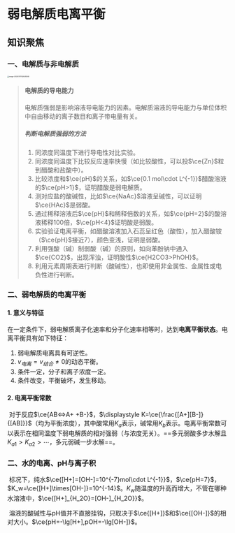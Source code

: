 # 弱电解质电离平衡

## 知识聚焦

### 一、电解质与非电解质

<img src="https://raw.githubusercontent.com/PassionPenguin/picgo-database/main/image-20220131142628240.png" alt="image-20220131142628240" style="zoom: 25%;" />

> #### 电解质的导电能力
>
> 电解质强弱是影响溶液导电能力的因素。电解质溶液的导电能力与单位体积中自由移动的离子数目和离子带电量有关。
>
> ##### 判断电解质强弱的方法
>
> 1. 同浓度同温度下进行导电性对比实验。
> 2. 同浓度同温度下比较反应速率快慢（如比较酸性，可以投$\ce{Zn}$粒到醋酸和盐酸中）。
> 3. 比较浓度和$\ce{pH}$的关系，如$\ce{0.1 mol\cdot L^{-1}}$醋酸溶液的$\ce{pH>1}$，证明醋酸是弱电解质。
> 4. 测对应盐的酸碱性，比如$\ce{NaAc}$溶液呈碱性，可以证明$\ce{HAc}$是弱酸。
> 5. 通过稀释溶液后$\ce{pH}$和稀释倍数的关系，如$\ce{pH=2}$的酸溶液稀释$100$倍，$\ce{pH<4}$证明酸是弱酸。
> 6. 实验验证电离平衡，如醋酸溶液加入石蕊呈红色（酸性），加入醋酸铵（$\ce{pH}$接近$7$），颜色变浅，证明是弱酸。
> 7. 利用强酸（碱）制弱酸（碱）的原则，如向苯酚钠中通入$\ce{CO2}$，出现浑浊，证明酸性$\ce{H2CO3>PhOH}$。
> 8. 利用元素周期表进行判断（酸碱性），也即使用非金属性、金属性或电负性进行判断。

### 二、弱电解质的电离平衡

#### 1. 意义与特征

​	在一定条件下，弱电解质离子化速率和分子化速率相等时，达到**电离平衡状态**。电离平衡具有如下特征：

1. 弱电解质电离具有可逆性。
2. $v_{电离}=v_{结合}\neq0$的动态平衡。
3. 条件一定，分子和离子浓度一定。
4. 条件改变，平衡破坏，发生移动。

#### 2. 电离平衡常数

​	对于反应$\ce{AB<=>A+ +B-}$，$\displaystyle K=\ce{\frac{[A+][B-]}{[AB]}}$（均为平衡浓度），其中酸常用$K_a$表示，碱常用$K_b$表示。电离平衡常数可以表示在相同温度下弱电解质的相对强弱（与浓度无关）。==多元弱酸多步水解且$K_{a1}>K_{a2}>\cdots$，多元弱碱一步水解==。

### 二、水的电离、pH与离子积

​	标况下，纯水$\ce{[H+]=[OH-]=10^{-7}mol\cdot L^{-1}}$，$\ce{pH=7}$，$K_w=\ce{[H+]\times[OH-]}=10^{-14}$。$K_w$随温度的升高而增大，不管在哪种水溶液中，$\ce{[H+]_{H_2O}=[OH-]_{H_2O}}$。

​	溶液的酸碱性与pH值并不直接挂钩，只取决于$\ce{[H+]}$和$\ce{[OH-]}$的相对大小。$\ce{pH=-\lg[H+],pOH=-\lg[OH-]}$。

